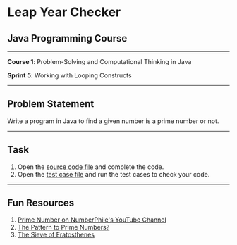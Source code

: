 # Leap Year Checker

## Java Programming Course

---

**Course 1**: Problem-Solving and Computational Thinking in Java

**Sprint 5**: Working with Looping Constructs

---

Problem Statement
---

Write a program in Java to find a given number is a prime number or not.

---

Task
---

1. Open the [source code file](src/main/java/io/github/dbc/PrimeNumberChecker.java) and complete the code.
2. Open the [test case file](src/test/java/io/github/dbc/PrimeNumberCheckerTest.java) and run the test cases to check
   your code.

---

Fun Resources
---

1. [Prime Number on NumberPhile's YouTube Channel](https://youtube.com/playlist?list=PL0D0BD149128BB06F)
2. [The Pattern to Prime Numbers?](https://youtu.be/dktH8hJadyU)
3. [The Sieve of Eratosthenes](https://youtu.be/Lj_SzTGr-G4)
